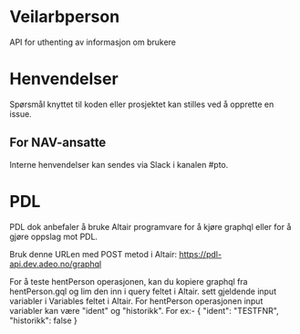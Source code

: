 Veilarbperson
================

API for uthenting av informasjon om brukere

# Henvendelser

Spørsmål knyttet til koden eller prosjektet kan stilles ved å opprette en issue.

## For NAV-ansatte

Interne henvendelser kan sendes via Slack i kanalen #pto.

# PDL
PDL dok anbefaler å bruke Altair programvare for å kjøre graphql eller for å gjøre oppslag mot PDL. 

Bruk denne URLen med POST metod i Altair: https://pdl-api.dev.adeo.no/graphql

For å teste hentPerson operasjonen, kan du kopiere graphql fra hentPerson.gql og lim den inn i query 
feltet i Altair. 
sett gjeldende input variabler i Variables feltet i Altair. 
For hentPerson operasjonen input variabler kan være "ident" og "historikk". 
For ex:-
{ "ident": "TESTFNR", "historikk": false }
